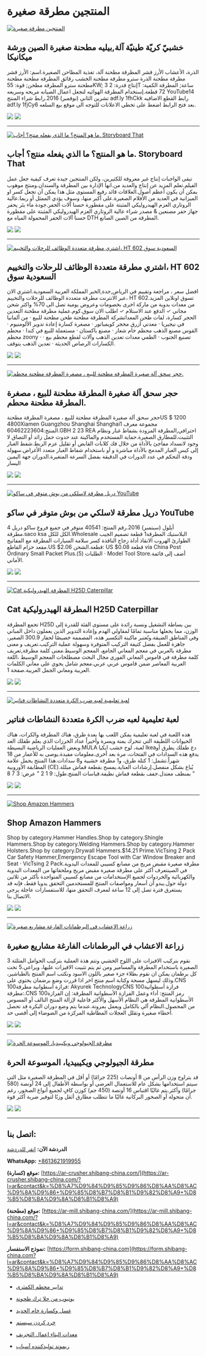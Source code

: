 # المنتجين مطرقة صغيرة

<a href="https://swt.shibang-china.com/?l=ar&img&k=%D8%A7%D9%84%D9%85%D9%86%D8%AA%D8%AC%D9%8A%D9%86+%D9%85%D8%B7%D8%B1%D9%82%D8%A9+%D8%B5%D8%BA%D9%8A%D8%B1%D8%A9" target="_blank">![المنتجين مطرقة صغيرة](http://static.shibang-china.com/all-800x300/153.jpg)</a>

## خشبيّ كريّة طينيّة آلة,بيليه مطحنة صغيرة الصين ورشة ميكانيكا
الذرة، الأعشاب الأرز قشر المطرقة مطحنة آلة، تغذية المطاحن الصغيرة.اسم: الأرز قشر مطرقة مطحنة الذرة سترو مطرقة مطحنة الخشب رقائق المطرقة مطحنة مطحنة مطحنة سترو المطرقة مطحن; قوة: 55KW; إنتاج قدرة: 2 3T ساعة; المطرقة الكمية: 72 قطعة.إستخدام المطرقة الهوائيه لتجعل اعمال الصيانه مريحه وسريعه YouTube14 تشرين الثاني (نوفمبر) 2016.رابط شراء المنتج adf.ly 1fhCkk رابط القطع الاضافيه adf.ly 1fjCy6 بعد فتح الرابط اضغط على تخطي الاعلانات للتوجه الى موقع بيع السلعه.


<a href="https://whatsapp.shibangsoft.com/WhatsApp.php" target="_blank" title="WhatsApp">![](http://static.shibang-china.com/icon/whatsapp.png)</a> <a href="https://swt.shibang-china.com/?l=ar&icon&k=%D8%A7%D9%84%D9%85%D9%86%D8%AA%D8%AC%D9%8A%D9%86+%D9%85%D8%B7%D8%B1%D9%82%D8%A9+%D8%B5%D8%BA%D9%8A%D8%B1%D8%A9" target="_blank">![](http://static.shibang-china.com/icon/chat-ar.png)</a>

---

<a href="https://swt.shibang-china.com/?l=ar&img&k=%D8%A7%D9%84%D9%85%D9%86%D8%AA%D8%AC%D9%8A%D9%86+%D9%85%D8%B7%D8%B1%D9%82%D8%A9+%D8%B5%D8%BA%D9%8A%D8%B1%D8%A9" target="_blank">![ما هو المنتج؟ ما الذي يفعله منتج؟ أجاب. Storyboard That](http://static.shibang-china.com/all-800x300/1120.jpg)</a>

## ما هو المنتج؟ ما الذي يفعله منتج؟ أجاب. Storyboard That
تبقى الواجبات إنتاج غير معروفة للكثيرين، ولكن المنتجين جيدة تعرف كيفية جعل عمل الفيلم.تعلم المزيد عن إنتاج والعديد من.انها الإدارة بين المطرقة والسندان.ومنتج موهوب يمكن أن يكون أعظم أصول.العلاقات قائد رفيع المستوى مثل هذا يمكن أن تجعل كسر او الميزانية في العديد من الأفلام الصغيرة.على أكبر منها، وسوف يؤدي الممثل أو ربما.عالية الروتاري العزم الهيدروليكي المثبتة على مقطورة حسنا آلات الحفر.جودة ماء بئر يحفر جهاز حفر مصنعين &amp; مصدر شراء عالية الروتاري العزم الهيدروليكي المثبتة على مقطورة حسنا آلات الحفر المحمولة المياه مع DTH المطرقة من الصين الصانع.


<a href="https://whatsapp.shibangsoft.com/WhatsApp.php" target="_blank" title="WhatsApp">![](http://static.shibang-china.com/icon/whatsapp.png)</a> <a href="https://swt.shibang-china.com/?l=ar&icon&k=%D8%A7%D9%84%D9%85%D9%86%D8%AA%D8%AC%D9%8A%D9%86+%D9%85%D8%B7%D8%B1%D9%82%D8%A9+%D8%B5%D8%BA%D9%8A%D8%B1%D8%A9" target="_blank">![](http://static.shibang-china.com/icon/chat-ar.png)</a>

---

<a href="https://swt.shibang-china.com/?l=ar&img&k=%D8%A7%D9%84%D9%85%D9%86%D8%AA%D8%AC%D9%8A%D9%86+%D9%85%D8%B7%D8%B1%D9%82%D8%A9+%D8%B5%D8%BA%D9%8A%D8%B1%D8%A9" target="_blank">![اشتري مطرقة متعددة الوظائف للرحلات والتخييم، HT 602 السعودية سوق](http://static.shibang-china.com/all-800x300/465.jpg)</a>

## اشتري مطرقة متعددة الوظائف للرحلات والتخييم، HT 602 السعودية سوق
افضل سعر ، مراجعة وتقييم في الرياض,جدة,الخبر المملكة العربية السعودية.اشتري الان عبر الانترنت مطرقة متعددة الوظائف للرحلات والتخييم، HT 602.تسوق اونلاين المزيد من معدات يدوية من ماركة اخرى بخصومات وعروض يومية تصل الى 70% واكثر شحن مجاني ✓ الدفع عند الاستلام ✓ اطلب الان سوق.كوم.عملية مطرقة مطحنة التعدين الحجر كسارة، لفات طحن المعداتشركة المطرقة مطحنة طحن مطحنة للبيع &middot; من ألمانيا في نيجيريا &middot; معدني أزرق محجر كويمباتور &middot; مصغرة كسارة إعادة تدوير الألومنيوم &middot; القوس مصنع الذهب محطم خام شعار &middot; مصنع باكستان &middot; مستعملة للبيع في كندا &middot; محطم محطم zoony &middot; تصنيع الجنوب &middot; الطمي معدات تعدين الذهب وآلات لقطع محطم بيع &middot; الكسارات الرصاص الحديثة &middot; تعدين الذهب يتوقف.


<a href="https://whatsapp.shibangsoft.com/WhatsApp.php" target="_blank" title="WhatsApp">![](http://static.shibang-china.com/icon/whatsapp.png)</a> <a href="https://swt.shibang-china.com/?l=ar&icon&k=%D8%A7%D9%84%D9%85%D9%86%D8%AA%D8%AC%D9%8A%D9%86+%D9%85%D8%B7%D8%B1%D9%82%D8%A9+%D8%B5%D8%BA%D9%8A%D8%B1%D8%A9" target="_blank">![](http://static.shibang-china.com/icon/chat-ar.png)</a>

---

<a href="https://swt.shibang-china.com/?l=ar&img&k=%D8%A7%D9%84%D9%85%D9%86%D8%AA%D8%AC%D9%8A%D9%86+%D9%85%D8%B7%D8%B1%D9%82%D8%A9+%D8%B5%D8%BA%D9%8A%D8%B1%D8%A9" target="_blank">![حجر سحق آلة صغيرة المطرقة مطحنة للبيع ، مصغرة المطرقة مطحنة محطم.](http://static.shibang-china.com/all-800x300/528.jpg)</a>

## حجر سحق آلة صغيرة المطرقة مطحنة للبيع ، مصغرة المطرقة مطحنة محطم.
حجر سحق آلة صغيرة المطرقة مطحنة للبيع ، مصغرة المطرقة مطحنةUS $ 1200 4800Xiamen Guangzhou Shanghai Shanghai1 مجموعة معرف المنتج:60462223604.GBH 2 23 REA احترافي,المطرقة المزودة بشفاط غبار ونظام التثبيت.للمطارق الصغيرة.حماية المستخدم والماكينة عند حدوث حمل زائد أو التصاق لا وجود لانسداد مفاجئ بالأداة من خلال فك كلابات القابض أو تقليل عزم الربط.شفط الغبار إلى كيس الغبار المدمج بالأداة مباشرة و أو باستخدام شفاط الغبار متعدد الأغراض.سهولة ودقة التحكم في عدد الدورات في الدقيقة بفضل السرعة المتغيرة.الدوران جهة اليمين اليسار


<a href="https://whatsapp.shibangsoft.com/WhatsApp.php" target="_blank" title="WhatsApp">![](http://static.shibang-china.com/icon/whatsapp.png)</a> <a href="https://swt.shibang-china.com/?l=ar&icon&k=%D8%A7%D9%84%D9%85%D9%86%D8%AA%D8%AC%D9%8A%D9%86+%D9%85%D8%B7%D8%B1%D9%82%D8%A9+%D8%B5%D8%BA%D9%8A%D8%B1%D8%A9" target="_blank">![](http://static.shibang-china.com/icon/chat-ar.png)</a>

---

<a href="https://swt.shibang-china.com/?l=ar&img&k=%D8%A7%D9%84%D9%85%D9%86%D8%AA%D8%AC%D9%8A%D9%86+%D9%85%D8%B7%D8%B1%D9%82%D8%A9+%D8%B5%D8%BA%D9%8A%D8%B1%D8%A9" target="_blank">![دريل مطرقة لاسلكي من بوش متوفر في ساكو YouTube](http://static.shibang-china.com/all-800x300/1500.jpg)</a>

## دريل مطرقة لاسلكي من بوش متوفر في ساكو YouTube
4 أيلول (سبتمبر) 2016.رقم المنتج: 40541 متوفر في جميع فروع ساكو دريل مطرقة.saco ksa الكل للكل.Wholesale البلاستيك المطرقة1 قطعة تصميم الجيب الطوارئ الهروب الانقاذ أداة زجاج النافذة كسر سلامة السيارات المطرقة مع المفاتيح مقعد حزام القاطع.US $2.06 قطعة.الشحن: US $0.08 قطعة via China Post Ordinary Small Packet Plus.الطلبات (5) &middot; Model Tool Store.أضف إلى قائمة الأماني.


<a href="https://whatsapp.shibangsoft.com/WhatsApp.php" target="_blank" title="WhatsApp">![](http://static.shibang-china.com/icon/whatsapp.png)</a> <a href="https://swt.shibang-china.com/?l=ar&icon&k=%D8%A7%D9%84%D9%85%D9%86%D8%AA%D8%AC%D9%8A%D9%86+%D9%85%D8%B7%D8%B1%D9%82%D8%A9+%D8%B5%D8%BA%D9%8A%D8%B1%D8%A9" target="_blank">![](http://static.shibang-china.com/icon/chat-ar.png)</a>

---

<a href="https://swt.shibang-china.com/?l=ar&img&k=%D8%A7%D9%84%D9%85%D9%86%D8%AA%D8%AC%D9%8A%D9%86+%D9%85%D8%B7%D8%B1%D9%82%D8%A9+%D8%B5%D8%BA%D9%8A%D8%B1%D8%A9" target="_blank">![Cat المطرقة الهيدروليكية H25D Caterpillar](http://static.shibang-china.com/all-800x300/852.jpg)</a>

## Cat المطرقة الهيدروليكية H25D Caterpillar
تجمع المطرقة H25D بين بساطة التشغيل ونسبة رائدة على مستوى الفئة للقدرة إلى الوزن، مما يجعلها مناسبة تمامًا لمقاولي الهدم وإعادة التدوير الذين يعملون داخل المباني وفي المناطق الضيقة.وتُعتبر ماكينة التكسير هذه، المصممة خصيصًا لحفار 300.9 الصغير، جاهزة للعمل بفضل كتيفة التركيب المتوفرة وسهولة عملية التركيب.تعريف و معنى مطرقة بالعربي في معجم المعاني الجامع، المعجم الوسيط.معنى كلمة مطرقة,تعريف كلمة مطرقة في قاموس المعاني الفوري مجال البحث مصطلحات المعجم الوسيط ،اللغة العربية المعاصر ضمن قاموس عربي عربي.معجم شامل يحوي على معاني الكلمات العربية ومعاني الجمل العربية.صفحة 1.


<a href="https://whatsapp.shibangsoft.com/WhatsApp.php" target="_blank" title="WhatsApp">![](http://static.shibang-china.com/icon/whatsapp.png)</a> <a href="https://swt.shibang-china.com/?l=ar&icon&k=%D8%A7%D9%84%D9%85%D9%86%D8%AA%D8%AC%D9%8A%D9%86+%D9%85%D8%B7%D8%B1%D9%82%D8%A9+%D8%B5%D8%BA%D9%8A%D8%B1%D8%A9" target="_blank">![](http://static.shibang-china.com/icon/chat-ar.png)</a>

---

<a href="https://swt.shibang-china.com/?l=ar&img&k=%D8%A7%D9%84%D9%85%D9%86%D8%AA%D8%AC%D9%8A%D9%86+%D9%85%D8%B7%D8%B1%D9%82%D8%A9+%D8%B5%D8%BA%D9%8A%D8%B1%D8%A9" target="_blank">![لعبة تعليمية لعبه ضرب الكرة متعددة النشاطات فناتير](http://static.shibang-china.com/all-800x300/1130.jpg)</a>

## لعبة تعليمية لعبه ضرب الكرة متعددة النشاطات فناتير
هذه اللعبة في لعبة تعليمية يمكن اللعب بها بعدة طرق، هناك المطرقة والكرات، هناك الحيوانات اللطيفة التي تتحرك يمنة ويسرة وأخيراً عداد الخرزات الذي يعلم طفلك العد وبعض العمليات الرياضية البسيطة.MULA لعبة، لوح خشب ايكيا Ikeaدع طفلك يطرق أو يدفع هذه السدادات في الفتحات، مرة بعد أخرى.معلومات مفيدة.يوصى به للأعمار من 18 شهراً.تشمل: 1 كتلة طرق، و1 مطرقة خشبية و8 سدادات.هذا المنتج يحمل علامة المطابقة الأوروبية (CE).يُباع بشكل منفصل.إرشادات العناية.يمسح بقطعة قماش مبللة بمنظف معتدل.جفف بقطعة قماش نظيفة.قياسات المنتج.طول: 9 1 2 &quot; عرض: 3 7 8 &quot;


<a href="https://whatsapp.shibangsoft.com/WhatsApp.php" target="_blank" title="WhatsApp">![](http://static.shibang-china.com/icon/whatsapp.png)</a> <a href="https://swt.shibang-china.com/?l=ar&icon&k=%D8%A7%D9%84%D9%85%D9%86%D8%AA%D8%AC%D9%8A%D9%86+%D9%85%D8%B7%D8%B1%D9%82%D8%A9+%D8%B5%D8%BA%D9%8A%D8%B1%D8%A9" target="_blank">![](http://static.shibang-china.com/icon/chat-ar.png)</a>

---

<a href="https://swt.shibang-china.com/?l=ar&img&k=%D8%A7%D9%84%D9%85%D9%86%D8%AA%D8%AC%D9%8A%D9%86+%D9%85%D8%B7%D8%B1%D9%82%D8%A9+%D8%B5%D8%BA%D9%8A%D8%B1%D8%A9" target="_blank">![Shop Amazon Hammers](http://static.shibang-china.com/all-800x300/990.jpg)</a>

## Shop Amazon Hammers
Shop by category.Hammer Handles.Shop by category.Shingle Hammers.Shop by category.Welding Hammers.Shop by category.Hammer Holsters.Shop by category.Drywall Hammers.$14.21 Prime.VicTsing 2 Pack Car Safety Hammer,Emergency Escape Tool with Car Window Breaker and Seat &middot; VicTsing 2 Pack.مطرقة صغيرة مقبض مريح من مصانع كسيبي للمعدات اليدوية في الصينتعرف أكثر على مطرقة صغيرة مقبض مريح وملحقاتها من المعدات اليدوية والكهربائية والخردوات لجميع الإستخدامات من مصانع كسيبي المتواجدة بأكثر من ثلاثين دولة حول.يبدو أن أسعار ومواصفات المنتج للمستخدمين التحقق يدويا فقط، فإنه قد يستغرق فترة تصل إلى 12 ساعة لمعرف التحقق منها، للاستفسارات عاجلة يرجى الاتصال بنا.


<a href="https://whatsapp.shibangsoft.com/WhatsApp.php" target="_blank" title="WhatsApp">![](http://static.shibang-china.com/icon/whatsapp.png)</a> <a href="https://swt.shibang-china.com/?l=ar&icon&k=%D8%A7%D9%84%D9%85%D9%86%D8%AA%D8%AC%D9%8A%D9%86+%D9%85%D8%B7%D8%B1%D9%82%D8%A9+%D8%B5%D8%BA%D9%8A%D8%B1%D8%A9" target="_blank">![](http://static.shibang-china.com/icon/chat-ar.png)</a>

---

<a href="https://swt.shibang-china.com/?l=ar&img&k=%D8%A7%D9%84%D9%85%D9%86%D8%AA%D8%AC%D9%8A%D9%86+%D9%85%D8%B7%D8%B1%D9%82%D8%A9+%D8%B5%D8%BA%D9%8A%D8%B1%D8%A9" target="_blank">![زراعة الاعشاب في البرطمانات الفارغة مشاريع صغيرة](http://static.shibang-china.com/all-800x300/1188.jpg)</a>

## زراعة الاعشاب في البرطمانات الفارغة مشاريع صغيرة
3 نقوم بتركيب الافيزات على اللوح الخشبي وتتم هذة العملية بتركيب الحوامل المثلثة الصغيرة باستخدام المطرقة والمسامير ومن ثم يتم تثبيت الافيزات عليها، ويراعي.5 تحت كل برطمان يمكن ان نقوم بطلاء جزء صغير باللون الاسود ونكتب اسم المنتج بالطباشير، وذلك ليسهل مسحة وكتابة اسم منتج اخر اذا قررت وضع برضمان يحتوي على.CNS 100فرازة أسطوانية مطرقة: Akyurek TechnologyCNS 100فرازة أسطوانية مطرقة:.CNS 100رمز المنتج: أداء وعمل الفرازة الأسطوانية المطرقة: إن الفرازة الأسطوانية المطرقة هي النظام الأسهل والأكثر فاعلية لإزالة المنتج التالف أو المسوس من المحصول.النظام آلي بالكامل ويعمل بمرونة.عندما يتم وضع دوران البكرة قد تحصل أخطاء صغيرة وتقلل العجلات المطاطية المركزة من الضوضاء إلى أقصى حد.


<a href="https://whatsapp.shibangsoft.com/WhatsApp.php" target="_blank" title="WhatsApp">![](http://static.shibang-china.com/icon/whatsapp.png)</a> <a href="https://swt.shibang-china.com/?l=ar&icon&k=%D8%A7%D9%84%D9%85%D9%86%D8%AA%D8%AC%D9%8A%D9%86+%D9%85%D8%B7%D8%B1%D9%82%D8%A9+%D8%B5%D8%BA%D9%8A%D8%B1%D8%A9" target="_blank">![](http://static.shibang-china.com/icon/chat-ar.png)</a>

---

<a href="https://swt.shibang-china.com/?l=ar&img&k=%D8%A7%D9%84%D9%85%D9%86%D8%AA%D8%AC%D9%8A%D9%86+%D9%85%D8%B7%D8%B1%D9%82%D8%A9+%D8%B5%D8%BA%D9%8A%D8%B1%D8%A9" target="_blank">![مطرقة الجيولوجي ويكيبيديا، الموسوعة الحرة](http://static.shibang-china.com/all-800x300/72.jpg)</a>

## مطرقة الجيولوجي ويكيبيديا، الموسوعة الحرة
قد يتراوح وزن الرأس من 8 أونصات (225 جرامًا) أو أقل في المطرقة الصغيرة مثل التي سيتم استخدامها بشكل عام للاستعمال العرضي أو بواسطة الأطفال إلى 24 أونصة (580 جرامًا) وأكثر.يتم غالبًا اقتباس 16 أونصة (450 جم) كوزن كافٍ لجميع أنواع الصخور، رغم أن متحولة أو الصخور البركانية غالبًا ما تتطلب مطارق أثقل وزنًا لتوفير ضربة أكثر قوة.

<a href="https://whatsapp.shibangsoft.com/WhatsApp.php" target="_blank" title="WhatsApp">![](http://static.shibang-china.com/icon/whatsapp.png)</a> <a href="https://swt.shibang-china.com/?l=ar&icon&k=%D8%A7%D9%84%D9%85%D9%86%D8%AA%D8%AC%D9%8A%D9%86+%D9%85%D8%B7%D8%B1%D9%82%D8%A9+%D8%B5%D8%BA%D9%8A%D8%B1%D8%A9" target="_blank">![](http://static.shibang-china.com/icon/chat-ar.png)</a>

---
## اتصل بنا:

**الدردشة الآن:** [انقر للدردشة](https://swt.shibang-china.com?l=ar&contact&k=%D8%A7%D9%84%D9%85%D9%86%D8%AA%D8%AC%D9%8A%D9%86+%D9%85%D8%B7%D8%B1%D9%82%D8%A9+%D8%B5%D8%BA%D9%8A%D8%B1%D8%A9)

**WhatsApp:**  [+8613621919955](https://whatsapp.shibangsoft.com/WhatsApp.php)

**موقع (كسارة):** [https://ar-crusher.shibang-china.com/](https://ar-crusher.shibang-china.com/?l=ar&contact&k=%D8%A7%D9%84%D9%85%D9%86%D8%AA%D8%AC%D9%8A%D9%86+%D9%85%D8%B7%D8%B1%D9%82%D8%A9+%D8%B5%D8%BA%D9%8A%D8%B1%D8%A9)

**موقع (مطحنة):** [https://ar-mill.shibang-china.com/](https://ar-mill.shibang-china.com/?l=ar&contact&k=%D8%A7%D9%84%D9%85%D9%86%D8%AA%D8%AC%D9%8A%D9%86+%D9%85%D8%B7%D8%B1%D9%82%D8%A9+%D8%B5%D8%BA%D9%8A%D8%B1%D8%A9)

**نموذج الاستفسار:** [https://form.shibang-china.com](https://form.shibang-china.com?l=ar&contact&k=%D8%A7%D9%84%D9%85%D9%86%D8%AA%D8%AC%D9%8A%D9%86+%D9%85%D8%B7%D8%B1%D9%82%D8%A9+%D8%B5%D8%BA%D9%8A%D8%B1%D8%A9)

* [تدابير محطم الكمثرى](../22/%D8%AA%D8%AF%D8%A7%D8%A8%D9%8A%D8%B1%20%D9%85%D8%AD%D8%B7%D9%85%20%D8%A7%D9%84%D9%83%D9%85%D8%AB%D8%B1%D9%89.md)

* [يوتيوب من حلا ترك طحونة](../21/%D9%8A%D9%88%D8%AA%D9%8A%D9%88%D8%A8%20%D9%85%D9%86%20%D8%AD%D9%84%D8%A7%20%D8%AA%D8%B1%D9%83%20%D8%B7%D8%AD%D9%88%D9%86%D8%A9.md)

* [غسل وكسارة خام الحديد](../25/%D8%BA%D8%B3%D9%84%20%D9%88%D9%83%D8%B3%D8%A7%D8%B1%D8%A9%20%D8%AE%D8%A7%D9%85%20%D8%A7%D9%84%D8%AD%D8%AF%D9%8A%D8%AF.md)

* [خرد کردن سیستم](../21/%D8%AE%D8%B1%D8%AF%20%DA%A9%D8%B1%D8%AF%D9%86%20%D8%B3%DB%8C%D8%B3%D8%AA%D9%85.md)

* [معدات البناء اعمال التجريف](../22/%D9%85%D8%B9%D8%AF%D8%A7%D8%AA%20%D8%A7%D9%84%D8%A8%D9%86%D8%A7%D8%A1%20%D8%A7%D8%B9%D9%85%D8%A7%D9%84%20%D8%A7%D9%84%D8%AA%D8%AC%D8%B1%D9%8A%D9%81.md)

* [ریموند تولیدکننده آسیاب](../21/%D8%B1%DB%8C%D9%85%D9%88%D9%86%D8%AF%20%D8%AA%D9%88%D9%84%DB%8C%D8%AF%DA%A9%D9%86%D9%86%D8%AF%D9%87%20%D8%A2%D8%B3%DB%8C%D8%A7%D8%A8.md)